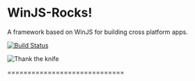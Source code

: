 # WinJS-Rocks!

A framework based on WinJS for building cross platform apps.

[![Build Status](https://travis-ci.org/DeepElement/winjs-rocks.svg?branch=master)](https://travis-ci.org/DeepElement/winjs-rocks)

![Thank the knife](http://i.imgur.com/BZ5R5NP.png)

=============================
